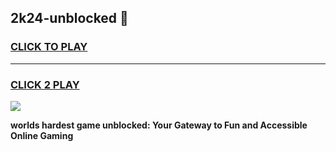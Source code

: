 
## 2k24-unblocked 👋
<h3>
<a href="https://premium.freeplayer.one?title=2k24-unblocked&ref=14F">CLICK TO PLAY</a></h3>
<hr>

<h3>
<a href="https://premium.freeplayer.one?title=2k24-unblocked&ref=14F">CLICK 2 PLAY</a>
  
</h3>

<a href="https://premium.freeplayer.one?title=2k24-unblocked&ref=12F/"><img src="https://clearcache.store/games.png"></a>


**worlds hardest game unblocked: Your Gateway to Fun and Accessible Online Gaming**
